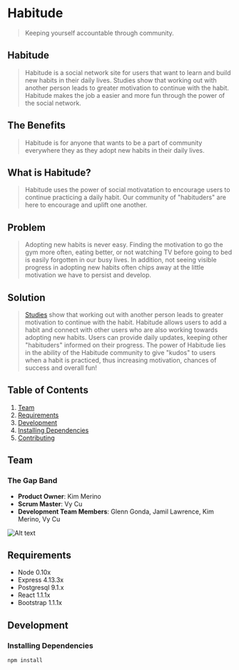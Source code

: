 # Habitude #
> Keeping yourself accountable through community.

## Habitude ##
> Habitude is a social network site for users that want to learn and build new habits in their daily lives. Studies show that working out with another person leads to greater motivation to continue with the habit. Habitude makes the job a easier and more fun through the power of the social network.

## The Benefits ##
> Habitude is for anyone that wants to be a part of community everywhere they as they adopt new habits in their daily lives. 

## What is Habitude? ##
> Habitude uses the power of social motivatation to encourage users to continue practicing a daily habit. Our community of "habituders" are here to encourage and uplift one another.

## Problem ##
> Adopting new habits is never easy. Finding the motivation to go the gym more often, eating better, or not watching TV before going to bed is easily forgotten in our busy lives. In addition, not seeing visible progress in adopting new habits often chips away at the little motivation we have to persist and develop.

## Solution ##
> [Studies](http://psychcentral.com/news/2012/05/30/exercising-with-a-partner-boosts-motivation/39421.html) show that working out with another person leads to greater motivation to continue with the habit. Habitude allows users to add a habit and connect with other users who are also working towards adopting new habits. Users can provide daily updates, keeping other "habituders" informed on their progress. The power of Habitude lies in the ability of the Habitude community to give "kudos" to users when a habit is practiced, thus increasing motivation, chances of success and overall fun!

## Table of Contents ##
1. [Team](#team)
1. [Requirements](#requirements)
1. [Development](#development)
  1. [Installing Dependencies](#installing-dependencies)
1. [Contributing](CONTRIBUTING.MD)

## Team ##
### The Gap Band ###
  - __Product Owner__: Kim Merino
  - __Scrum Master__: Vy Cu
  - __Development Team Members__: Glenn Gonda, Jamil Lawrence, Kim Merino, Vy Cu

![Alt text](http://stream1.gifsoup.com/view1/1129039/gap-band-1-o.gif)


## Requirements
- Node 0.10x
- Express 4.13.3x 
- Postgresql 9.1.x
- React 1.1.1x
- Bootstrap 1.1.1x

## Development
### Installing Dependencies
```sh
npm install
```

